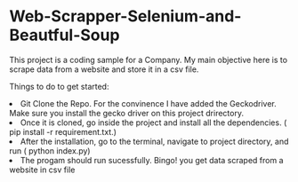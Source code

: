 # Web-Scrapper-Selenium-and-Beautful-Soup
This project is a coding sample for a Company. My main objective here is to scrape data from a website and store it in a csv file.


Things to do to get started: 

<li> Git Clone the Repo. For the convinence I have added the Geckodriver. Make sure you install the gecko driver on this project drirectory.</li>
<li> Once it is cloned, go inside the project and install all the dependencies. ( pip install -r requirement.txt.) 
<li> After the installation, go to the terminal, navigate to project directory, and run ( python index.py) </li>
<li> The progam should run sucessfully. Bingo! you get data scraped from a website in csv file </li>
